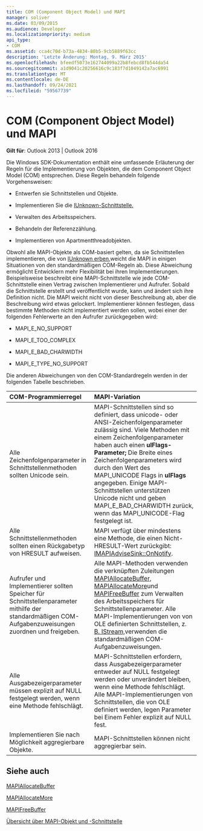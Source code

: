 ```yaml
---
title: COM (Component Object Model) und MAPI
manager: soliver
ms.date: 03/09/2015
ms.audience: Developer
ms.localizationpriority: medium
api_type:
- COM
ms.assetid: cca4c70d-b73a-4834-80b5-9cb5889f63cc
description: 'Letzte Änderung: Montag, 9. März 2015'
ms.openlocfilehash: bfeedf5073e162744099a22b8febcd8fb544da54
ms.sourcegitcommit: a1d9041c20256616c9c183f7d1049142a7ac6991
ms.translationtype: MT
ms.contentlocale: de-DE
ms.lasthandoff: 09/24/2021
ms.locfileid: "59567739"
---
```

# <a name="component-object-model-and-mapi"></a>COM (Component Object Model) und MAPI

  
  
**Gilt für**: Outlook 2013 | Outlook 2016 
  
Die Windows SDK-Dokumentation enthält eine umfassende Erläuterung der Regeln für die Implementierung von Objekten, die dem Component Object Model (COM) entsprechen. Diese Regeln behandeln folgende Vorgehensweisen:
  
- Entwerfen sie Schnittstellen und Objekte.
    
- Implementieren Sie die [IUnknown-Schnittstelle.](https://msdn.microsoft.com/library/ms680509%28VS.85%29.aspx) 
    
- Verwalten des Arbeitsspeichers.
    
- Behandeln der Referenzzählung.
    
- Implementieren von Apartmentthreadobjekten.
    
Obwohl alle MAPI-Objekte als COM-basiert gelten, da sie Schnittstellen implementieren, die von [IUnknown erben,](https://msdn.microsoft.com/library/ms680509%28VS.85%29.aspx)weicht die MAPI in einigen Situationen von den standardmäßigen COM-Regeln ab. Diese Abweichung ermöglicht Entwicklern mehr Flexibilität bei ihren Implementierungen. Beispielsweise beschreibt eine MAPI-Schnittstelle wie jede COM-Schnittstelle einen Vertrag zwischen Implementierer und Aufrufer. Sobald die Schnittstelle erstellt und veröffentlicht wurde, kann und ändert sich ihre Definition nicht. Die MAPI weicht nicht von dieser Beschreibung ab, aber die Beschreibung wird etwas gelockert. Implementierer können festlegen, dass bestimmte Methoden nicht implementiert werden sollen, wobei einer der folgenden Fehlerwerte an den Aufrufer zurückgegeben wird: 
  
- MAPI_E_NO_SUPPORT
    
- MAPI_E_TOO_COMPLEX
    
- MAPI_E_BAD_CHARWIDTH
    
- MAPI_E_TYPE_NO_SUPPORT
    
Die anderen Abweichungen von den COM-Standardregeln werden in der folgenden Tabelle beschrieben.
  
|**COM-Programmierregel**|**MAPI-Variation**|
|:-----|:-----|
|Alle Zeichenfolgenparameter in Schnittstellenmethoden sollten Unicode sein.  <br/> |MAPI-Schnittstellen sind so definiert, dass unicode- oder ANSI-Zeichenfolgenparameter zulässig sind. Viele Methoden mit einem Zeichenfolgenparameter haben auch einen **ulFlags-Parameter;** Die Breite eines Zeichenfolgenparameters wird durch den Wert des MAPI_UNICODE Flags in **ulFlags** angegeben. Einige MAPI-Schnittstellen unterstützen Unicode nicht und geben MAPI_E_BAD_CHARWIDTH zurück, wenn das MAPI_UNICODE-Flag festgelegt ist.  <br/> |
|Alle Schnittstellenmethoden sollten einen Rückgabetyp von HRESULT aufweisen.  <br/> |MAPI verfügt über mindestens eine Methode, die einen Nicht-HRESULT-Wert zurückgibt: [IMAPIAdviseSink::OnNotify](imapiadvisesink-onnotify.md).  <br/> |
|Aufrufer und Implementierer sollten Speicher für Schnittstellenparameter mithilfe der standardmäßigen COM-Aufgabenzuweisungen zuordnen und freigeben.  <br/> |Alle MAPI-Methoden verwenden die verknüpften Zuleitungen [MAPIAllocateBuffer,](mapiallocatebuffer.md) [MAPIAllocateMore](mapiallocatemore.md)und [MAPIFreeBuffer](mapifreebuffer.md) zum Verwalten des Arbeitsspeichers für Schnittstellenparameter. Alle MAPI-Implementierungen von von OLE definierten Schnittstellen, z. [B. IStream,](https://msdn.microsoft.com/library/aa380034%28VS.85%29.aspx)verwenden die standardmäßigen COM-Aufgabenzuweisungen.  <br/> |
|Alle Ausgabezeigerparameter müssen explizit auf NULL festgelegt werden, wenn eine Methode fehlschlägt.  <br/> |MAPI-Schnittstellen erfordern, dass Ausgabezeigerparameter entweder auf NULL festgelegt werden oder unverändert bleiben, wenn eine Methode fehlschlägt. Alle MAPI-Implementierungen von Schnittstellen, die von OLE definiert werden, legen Parameter bei Einem Fehler explizit auf NULL fest.  <br/> |
|Implementieren Sie nach Möglichkeit aggregierbare Objekte.  <br/> |MAPI-Schnittstellen können nicht aggregierbar sein.  <br/> |
   
## <a name="see-also"></a>Siehe auch



[MAPIAllocateBuffer](mapiallocatebuffer.md)
  
[MAPIAllocateMore](mapiallocatemore.md)
  
[MAPIFreeBuffer](mapifreebuffer.md)


[Übersicht über MAPI-Objekt und -Schnittstelle](mapi-object-and-interface-overview.md)


